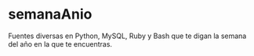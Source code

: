 semanaAnio
==========

Fuentes diversas en Python, MySQL, Ruby y Bash que te digan la semana del año en la que te encuentras.

```

```
